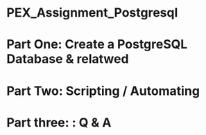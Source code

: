# PEX_Assignment_Postgresql
# Part One: Create a PostgreSQL Database & relatwed
# Part Two: Scripting / Automating
# Part three: : Q & A
